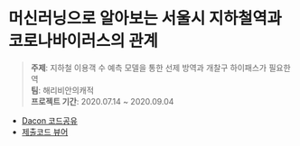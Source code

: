 # 머신러닝으로 알아보는 서울시 지하철역과 코로나바이러스의 관계 
> **주제**: 지하철 이용객 수 예측 모델을 통한 선제 방역과 개찰구 하이패스가 필요한 역   
> **팀**: 해리비안의캐적  
> **프로젝트 기간**: 2020.07.14 ~ 2020.09.04

- [Dacon 코드공유](https://dacon.io/competitions/official/235622/codeshare/1639)
- [제출코드 뷰어](https://nbviewer.jupyter.org/github/jw0831/Ministry_of_Land/blob/main/dacon_fin_해리비안의캐적.ipynb)
